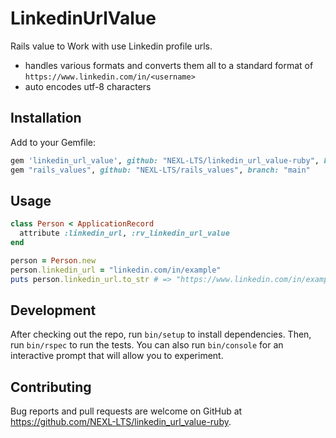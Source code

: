 # LinkedinUrlValue

Rails value to Work with use Linkedin profile urls.
* handles various formats and converts them all to a standard format of `https://www.linkedin.com/in/<username>`
* auto encodes utf-8 characters

## Installation

Add to your Gemfile:

```ruby
gem 'linkedin_url_value', github: "NEXL-LTS/linkedin_url_value-ruby", branch: "main"
gem "rails_values", github: "NEXL-LTS/rails_values", branch: "main"
```

## Usage

```ruby
class Person < ApplicationRecord
  attribute :linkedin_url, :rv_linkedin_url_value
end

person = Person.new
person.linkedin_url = "linkedin.com/in/example"
puts person.linkedin_url.to_str # => "https://www.linkedin.com/in/example"
```

## Development

After checking out the repo, run `bin/setup` to install dependencies. Then, run `bin/rspec` to run the tests. You can also run `bin/console` for an interactive prompt that will allow you to experiment.

## Contributing

Bug reports and pull requests are welcome on GitHub at https://github.com/NEXL-LTS/linkedin_url_value-ruby.
